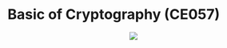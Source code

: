 # Basic of Cryptography (CE057)

<p align="center">
  <img src="https://github.com/SBU-CE/CE057-Cryptography/blob/main/images/banner.png">	
</p>
